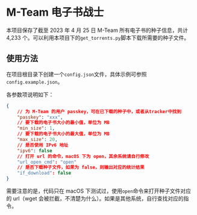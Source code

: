 # M-Team 电子书战士

本项目保存了截至 2023 年 4 月 25 日 M-Team 所有电子书的种子信息，共计 4,233 个。可以利用本项目下的`get_torrents.py`脚本下载所需要的种子文件。

## 使用方法

在项目根目录下创建一个`config.json`文件，具体示例可参照`config.example.json`。

各参数项说明如下：

```json
{
    // 为 M-Team 的用户 passkey，可在已下载的种子中，或者从tracker中找到
    "passkey": "xxx",
    // 要下载的电子书大小的最小值，单位为 MB
    "min_size": 1,
    // 要下载的电子书大小的最大值，单位为 MB
    "max_size": 20,
    // 是否使用 IPv6 地址
    "ipv6": false
    // 打开 url 的命令，macOS 下为 open，其余系统请自行修改
    "url_open_cmd": "open"
    // 是否下载种子文件，如果为 false，则输出对应的统计结果
    "if_download": false
}
```

需要注意的是，代码只在 macOS 下测试过，使用`open`命令来打开种子文件对应的 url（wget 会被拦截，不清楚为什么）。如果是其他系统，自行查找对应的指令。
